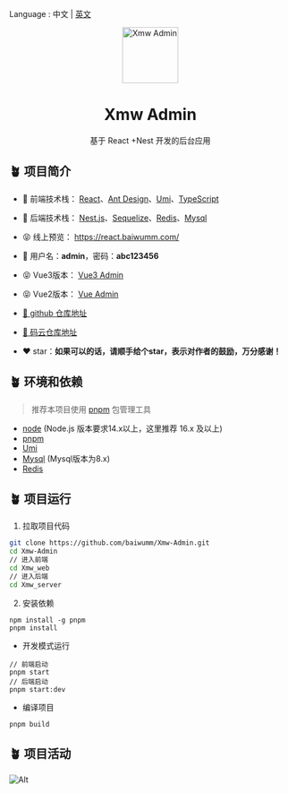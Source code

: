 Language : 中文 | [英文](./README.en-US.md)

<p align="center"><img width="100" src="https://cdn.baiwumm.com/project/xmw-admin/logo.svg" alt="Xmw Admin"></p>
<h1 align="center">Xmw Admin</h1>
<p align="center">基于 React +Nest 开发的后台应用</p>

## 🪴 项目简介
- 🎯 前端技术栈： [React](https://react.dev/)、[Ant Design](https://ant.design/)、[Umi](https://umijs.org/)、[TypeScript](https://github.com/microsoft/TypeScript)


- 🎯 后端技术栈： [Nest.js](https://docs.nestjs.cn/)、[Sequelize](https://github.com/sequelize/sequelize/)、[Redis](https://github.com/redis/redis/)、[Mysql](https://www.mysql.com/)

- 😝 线上预览： https://react.baiwumm.com/

- 🔑 用户名：**admin**，密码：**abc123456**

- 😝 Vue3版本： [Vue3 Admin](https://github.com/baiwumm/Vue3-Admin/)

- 😝 Vue2版本： [Vue Admin](https://github.com/baiwumm/Vue2-Admin/)

- [🚀 github 仓库地址](https://github.com/baiwumm/Vue-Admin/)

- [🚀 码云仓库地址](https://gitee.com/baiwumm/Vue-Admin/)

- ❤️ star：**如果可以的话，请顺手给个star，表示对作者的鼓励，万分感谢！**

## 🪴 环境和依赖
> 推荐本项目使用 [pnpm](https://github.com/pnpm/pnpm/) 包管理工具
- [node](https://nodejs.org/) (Node.js 版本要求14.x以上，这里推荐 16.x 及以上)
- [pnpm](https://github.com/pnpm/pnpm/)
- [Umi](https://umijs.org/)
- [Mysql](https://www.mysql.com/) (Mysql版本为8.x)
- [Redis](https://github.com/redis/redis/)

## 🪴 项目运行

1. 拉取项目代码
```bash
git clone https://github.com/baiwumm/Xmw-Admin.git
cd Xmw-Admin
// 进入前端
cd Xmw_web
// 进入后端
cd Xmw_server
```

2. 安装依赖
```
npm install -g pnpm
pnpm install
```

- 开发模式运行
```
// 前端启动
pnpm start
// 后端启动
pnpm start:dev
```

- 编译项目
```
pnpm build
```

## 🪴 项目活动

![Alt](https://repobeats.axiom.co/api/embed/d70fa0fda028f36880de53d6a7e82305ee78b265.svg "Repobeats analytics image")